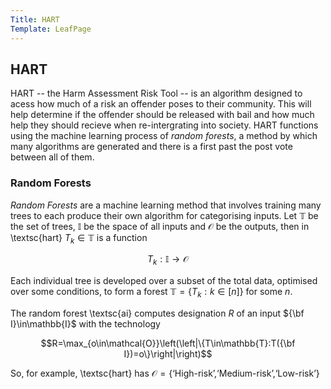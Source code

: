```yaml
---
Title: HART
Template: LeafPage
---
```


## HART

HART -- the Harm Assessment Risk Tool -- is an algorithm designed to acess how much of a risk an offender poses to their community. This will help determine if the offender should be released with bail and how much help they should recieve when re-intergrating into society. HART functions using the machine learning process of *random forests*, a method by which many algorithms are generated and there is a first past the post vote between all of them.

### Random Forests

*Random Forests* are a machine learning method that involves training many trees to each produce their own algorithm for categorising inputs. Let $\mathbb{T}$ be the set of trees, $\mathbb{I}$ be the space of all inputs and $\mathcal{O}$ be the outputs, then in \textsc{hart} $T_k\in\mathbb{T}$ is a function

$$T_k:\mathbb{I}\to\mathcal{O}$$

Each individual tree is developed over a subset of the total data, optimised over some conditions, to form a forest $\mathbb{T}=\{T_k:k\in[n]\}$ for some $n$.

The random forest \textsc{ai} computes designation $R$ of an input ${\bf I}\in\mathbb{I}$ with the technology

$$R=\max_{o\in\mathcal{O}}\left(\left|\{T\in\mathbb{T}:T({\bf I})=o\}\right|\right)$$

So, for example, \textsc{hart} has $\mathcal{O}=\{\text{`High-risk',`Medium-risk',`Low-risk'}\}$
